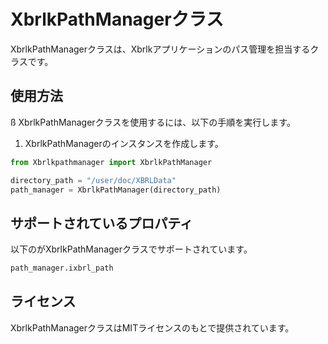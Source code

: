 # XbrlkPathManagerクラス

XbrlkPathManagerクラスは、Xbrlkアプリケーションのパス管理を担当するクラスです。

## 使用方法
ß
XbrlkPathManagerクラスを使用するには、以下の手順を実行します。

1. XbrlkPathManagerのインスタンスを作成します。

```python
from Xbrlkpathmanager import XbrlkPathManager

directory_path = "/user/doc/XBRLData"
path_manager = XbrlkPathManager(directory_path)
```

## サポートされているプロパティ

以下のがXbrlkPathManagerクラスでサポートされています。

```python
path_manager.ixbrl_path
```


## ライセンス

XbrlkPathManagerクラスはMITライセンスのもとで提供されています。
